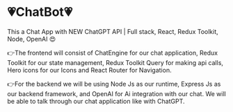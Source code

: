 # :heartpulse:ChatBot:heartpulse:
This a Chat App with NEW ChatGPT API | Full stack, React, Redux Toolkit, Node, OpenAI :heart_eyes:

:point_right:The frontend will consist of ChatEngine for our chat application, Redux Toolkit for our state management, Redux Toolkit Query for making api calls, Hero icons for our Icons and React Router for Navigation.



:point_right:For the backend we will be using Node Js as our runtime, Express Js as our backend framework, and OpenAI for Ai integration with our chat. We will be able to talk through our chat application like with ChatGPT.






